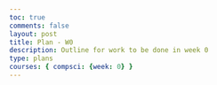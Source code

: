 ```yaml
---
toc: true
comments: false
layout: post
title: Plan - W0
description: Outline for work to be done in week 0
type: plans
courses: { compsci: {week: 0} }
---
```


